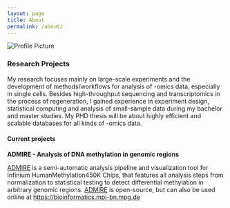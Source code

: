 ```yaml
---
layout: page
title: About
permalink: /about/
---
```


<img src="{{ site.baseurl }}assets/profile-placeholder.gif" title="Profile Picture" class="profile">

### Research Projects

My research focuses mainly on large-scale experiments and the development of methods/workflows for analysis of -omics data, especially in single cells. Besides high-throughput sequencing and transcriptomics in the process of regeneration, I gained experience in experiment design, statistical computing and analysis of small-sample data during my bachelor and master studies. My PHD thesis will be about highly efficient and scalable databases for all kinds of -omics data.

#### Current projects

**ADMIRE - Analysis of DNA methylation in genomic regions**

[ADMIRE](https://github.molgen.mpg.de/loosolab/admire) is a semi-automatic analysis pipeline and visualization tool for Infinium HumanMethylation450K Chips, that features all analysis steps from normalization to statistical testing to detect differential methylation in arbitrary genomic regions. [ADMIRE](https://github.molgen.mpg.de/loosolab/admire) is open-source, but can also be used online at <a href="https://bioinformatics.mpi-bn.mpg.de">https://bioinformatics.mpi-bn.mpg.de</a>
